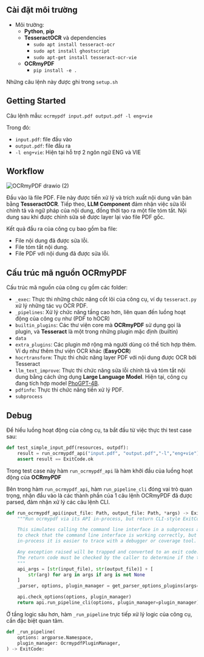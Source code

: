 ## Cài đặt môi trường
* Môi trường:
  * **Python**, **pip**
  * **TesseractOCR** và dependencies
    * `sudo apt install tesseract-ocr `
    * `sudo apt install ghostscript`
    * `sudo apt-get install tesseract-ocr-vie`
  * **OCRmyPDF**
    * `pip install -e .`

Những câu lệnh này được ghi trong `setup.sh`
  

## Getting Started
Câu lệnh mẫu: `ocrmypdf input.pdf output.pdf -l eng+vie`

Trong đó:
* `input.pdf`: file đầu vào 
* `output.pdf`: file đầu ra
*  `-l eng+vie`: Hiện tại hỗ trợ 2 ngôn ngữ ENG và VIE


## Workflow
![OCRmyPDF drawio (2)](https://github.com/user-attachments/assets/13af5b28-83df-4ffc-a2a6-52d46c6a28f5)

Đầu vào là file PDF. File này được tiền xử lý và trích xuất nội dung văn bản bằng **TesseractOCR**. Tiếp theo, **LLM Component** đảm nhận việc sửa lỗi chính tả và ngữ pháp của nội dung, đồng thời tạo ra một file tóm tắt. Nội dung sau khi được chỉnh sửa sẽ được layer lại vào file PDF gốc.

Kết quả đầu ra của công cụ bao gồm ba file:

* File nội dung đã được sửa lỗi.
* File tóm tắt nội dung.
* File PDF với nội dung đã được sửa lỗi.

## Cấu trúc mã nguồn OCRmyPDF
Cấu trúc mã nguồn của công cụ gồm các folder:
* `_exec`: Thực thi những chức năng cốt lõi của công cụ, ví dụ `tesseract.py` xử lý những tác vụ OCR PDF.
* `_pipelines`: Xử lý chức năng tầng cao hơn, liên quan đến luồng hoạt động của công cụ như (PDF to hOCR)
* `builtin_plugins`: Các thư viện core mà **OCRmyPDF** sử dụng gọi là plugin, và  **Tesseract** là một trong những plugin mặc định (builtin) 
* `data`
* `extra_plugins`: Các plugin mở rộng mà người dùng có thể tích hợp thêm. Ví dụ như thêm thư viện OCR khác (**EasyOCR**)
* `hocrtransform`: Thực thi chức năng layer PDF với nội dung được OCR bởi Tesseract
* `llm_text_improve`: Thực thi chức năng sửa lỗi chính tả và tóm tắt nội dung bằng cách ứng dụng **Large Language Model**. Hiện tại, công cụ đang tích hợp model [PhoGPT-4B](https://huggingface.co/vinai/PhoGPT-4B).
* `pdfinfo`: Thực thi chức năng tiền xử lý PDF.
* `subprocess`

## Debug

Để hiểu luồng hoạt động của công cụ, ta bắt đầu từ việc thực thi test case sau:
``` python
def test_simple_input_pdf(resources, outpdf):
    result = run_ocrmypdf_api("input.pdf", "output.pdf","-l","eng+vie")
    assert result == ExitCode.ok
```

Trong test case này hàm `run_ocrmypdf_api` là hàm khởi đầu của luồng hoạt động của **OCRmyPDF**

Bên trong hàm `run_ocrmypdf_api`, hàm `run_pipeline_cli` đóng vai trò quan trọng, nhận đầu vào là các thành phần của 1 câu lệnh OCRmyPDF đã được parsed, đảm nhận xử lý các câu lệnh CLI.
```python
def run_ocrmypdf_api(input_file: Path, output_file: Path, *args) -> ExitCode:
    """Run ocrmypdf via its API in-process, but return CLI-style ExitCode.

    This simulates calling the command line interface in a subprocess and allows us
    to check that the command line interface is working correctly, but since it is
    in-process it is easier to trace with a debugger or coverage tool.

    Any exception raised will be trapped and converted to an exit code.
    The return code must be checked by the caller to determine if the test passed.
    """
    api_args = [str(input_file), str(output_file)] + [
        str(arg) for arg in args if arg is not None
    ]
    _parser, options, plugin_manager = get_parser_options_plugins(args=api_args)

    api.check_options(options, plugin_manager)
    return api.run_pipeline_cli(options, plugin_manager=plugin_manager)
```

Ở tầng logic sâu hơn, hàm `_run_pipeline` trực tiếp xử lý logic của công cụ, cần đặc biệt quan tâm.
```python
def _run_pipeline(
    options: argparse.Namespace,
    plugin_manager: OcrmypdfPluginManager,
) -> ExitCode:
```





